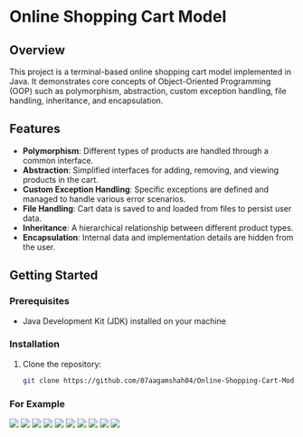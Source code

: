 # Online Shopping Cart Model

## Overview

This project is a terminal-based online shopping cart model implemented in Java. It demonstrates core concepts of Object-Oriented Programming (OOP) such as polymorphism, abstraction, custom exception handling, file handling, inheritance, and encapsulation.

## Features

- **Polymorphism**: Different types of products are handled through a common interface.
- **Abstraction**: Simplified interfaces for adding, removing, and viewing products in the cart.
- **Custom Exception Handling**: Specific exceptions are defined and managed to handle various error scenarios.
- **File Handling**: Cart data is saved to and loaded from files to persist user data.
- **Inheritance**: A hierarchical relationship between different product types.
- **Encapsulation**: Internal data and implementation details are hidden from the user.

## Getting Started

### Prerequisites

- Java Development Kit (JDK) installed on your machine

### Installation

1. Clone the repository:
   ```sh
   git clone https://github.com/07aagamshah04/Online-Shopping-Cart-Model.git

### For Example
![](images/image1.jpg)
![](images/image2.jpg)
![](images/image3.jpg)
![](images/image4.jpg)
![](images/image5.jpg)
![](images/image6.jpg)
![](images/image7.jpg)
![](images/image8.jpg)
![](images/image9.jpg)
![](images/image10.jpg)
